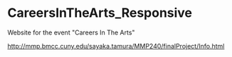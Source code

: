 # CareersInTheArts_Responsive
Website for the event "Careers In The Arts" 

http://mmp.bmcc.cuny.edu/sayaka.tamura/MMP240/finalProject/Info.html
